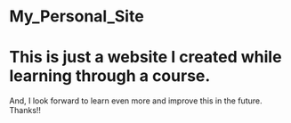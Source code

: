 # My_Personal_Site
# This is just a website I created while learning through a course.
And, I look forward to learn even more and improve this in the future.
Thanks!!
